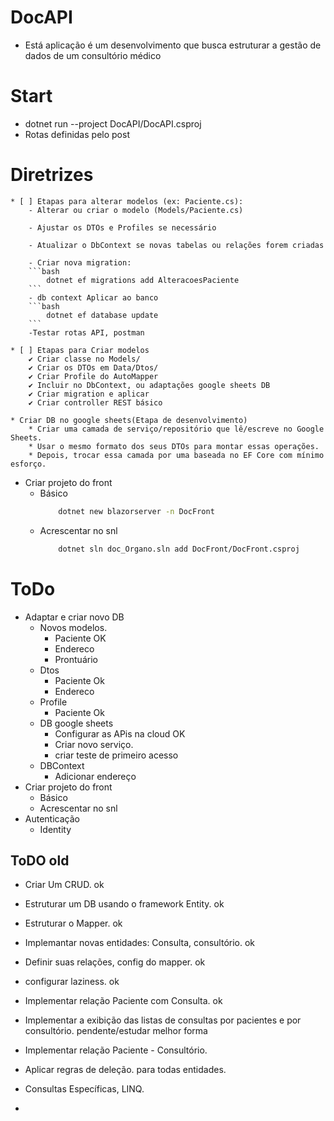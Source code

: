# DocAPI

* Está aplicação é um desenvolvimento que busca estruturar a gestão de dados de um consultório médico

# Start 
* dotnet run --project DocAPI/DocAPI.csproj 
* Rotas definidas pelo post

# Diretrizes 
   
    * [ ] Etapas para alterar modelos (ex: Paciente.cs):
        - Alterar ou criar o modelo (Models/Paciente.cs)

        - Ajustar os DTOs e Profiles se necessário

        - Atualizar o DbContext se novas tabelas ou relações forem criadas

        - Criar nova migration:
        ```bash
            dotnet ef migrations add AlteracoesPaciente
        ``` 
        - db context Aplicar ao banco
        ```bash
            dotnet ef database update
        ```
        -Testar rotas API, postman

    * [ ] Etapas para Criar modelos
        ✔ Criar classe no Models/
        ✔ Criar os DTOs em Data/Dtos/
        ✔ Criar Profile do AutoMapper
        ✔ Incluir no DbContext, ou adaptações google sheets DB
        ✔ Criar migration e aplicar
        ✔ Criar controller REST básico
   
    * Criar DB no google sheets(Etapa de desenvolvimento)
        * Criar uma camada de serviço/repositório que lê/escreve no Google Sheets.
        * Usar o mesmo formato dos seus DTOs para montar essas operações.
        * Depois, trocar essa camada por uma baseada no EF Core com mínimo esforço.
        

* Criar projeto do front
    * Básico
        ```bash
            dotnet new blazorserver -n DocFront
        ```
    * Acrescentar no snl
        ```bash
            dotnet sln doc_Organo.sln add DocFront/DocFront.csproj
        ```

# ToDo
* Adaptar e criar novo DB 
    * Novos modelos.
        - Paciente OK
        - Endereco
        - Prontuário
    * Dtos
        - Paciente Ok
        - Endereco
    * Profile
        - Paciente Ok
    * DB google sheets
        - Configurar as APis na cloud OK
        - Criar novo serviço.
        - criar teste de primeiro acesso
    * DBContext
        - Adicionar endereço
* Criar projeto do front
    * Básico
    * Acrescentar no snl
* Autenticação
    * Identity


## ToDO old
* Criar Um CRUD. ok
* Estruturar um DB usando o framework Entity. ok
* Estruturar o Mapper. ok
* Implemantar novas entidades: Consulta, consultório. ok
* Definir suas relações, config do mapper. ok
* configurar laziness. ok
* Implementar relação Paciente com Consulta. ok
* Implementar a exibição das listas de consultas por pacientes e por consultório. pendente/estudar melhor forma
* Implementar relação Paciente - Consultório.
* Aplicar regras de deleção. para todas entidades.
* Consultas Específicas, LINQ.

*